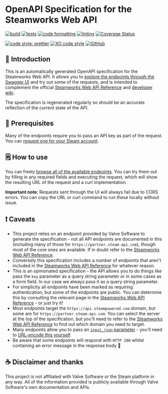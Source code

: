 # OpenAPI Specification for the Steamworks Web API

[![build](https://github.com/ceva24/openapi-steamworks-web-api/actions/workflows/build.yml/badge.svg)](https://github.com/ceva24/openapi-steamworks-web-api/actions/workflows/build.yml)
[![tests](https://github.com/ceva24/openapi-steamworks-web-api/actions/workflows/test.yml/badge.svg)](https://github.com/ceva24/openapi-steamworks-web-api/actions/workflows/test.yml)
[![code formatting](https://github.com/ceva24/openapi-steamworks-web-api/actions/workflows/check-format.yml/badge.svg)](https://github.com/ceva24/openapi-steamworks-web-api/actions/workflows/check-format.yml)
[![linting](https://github.com/ceva24/openapi-steamworks-web-api/actions/workflows/lint.yml/badge.svg)](https://github.com/ceva24/openapi-steamworks-web-api/actions/workflows/lint.yml)
[![Coverage Status](https://coveralls.io/repos/github/ceva24/openapi-steamworks-web-api/badge.svg?branch=main)](https://coveralls.io/github/ceva24/openapi-steamworks-web-api?branch=main)

[![code style: prettier](https://img.shields.io/badge/code_style-prettier-ff69b4.svg)](https://github.com/prettier/prettier)
[![XO code style](https://img.shields.io/badge/code_style-XO-5ed9c7.svg)](https://github.com/xojs/xo)
[![GitHub](https://img.shields.io/github/license/ceva24/openapi-steamworks-web-api?color=blue)](https://github.com/ceva24/openapi-steamworks-web-api/blob/update-status-badges/LICENSE)

## 👋 Introduction

This is an automatically generated OpenAPI specification for the Steamworks Web API. It allows you to [explore the endpoints through the Swagger UI](https://ceva24.github.io/openapi-steamworks-web-api/) and try out some of the requests, and is intended to complement the official [Steamworks Web API Reference](https://partner.steamgames.com/doc/webapi) and [developer wiki](https://developer.valvesoftware.com/wiki/Steam_Web_API).

The specification is regenerated regularly so should be an accurate reflection of the current state of the API.

## 🔧 Prerequisites

Many of the endpoints require you to pass an API key as part of the request. You can [request one for your Steam account](https://steamcommunity.com/dev/apikey).

## 🗒️ How to use

You can freely [browse all of the available endpoints](https://ceva24.github.io/openapi-steamworks-web-api/). You can try them out by filling in any required fields and executing the request, which will show the resulting URL of the request and a curl implementation.

**Important note**: Requests sent through the UI will always fail due to CORS errors. You can copy the URL or curl command to run these locally without issue.

## ❗ Caveats

-   This project relies on an endpoint provided by Valve Software to generate the specification - not all API endpoints are documented in this (including many of those for `https://partner.steam-api.com`), though most of the core ones are available. If in doubt refer to the [Steamworks Web API Reference](https://partner.steamgames.com/doc/webapi).
-   Conversely this specification includes a number of endpoints that aren't included in the [Steamworks Web API Reference](https://partner.steamgames.com/doc/webapi) for whatever reason.
-   This is an opinionated specification - the API allows you to do things like pass the `key` parameter as a query string parameter or in some cases as a form field. In our case we always pass it as a query string parameter.
-   For simplicity all endpoints have been marked as requiring authentication, but some of the endpoints are public. You can determine this by consulting the relevant page in the [Steamworks Web API Reference](https://partner.steamgames.com/doc/webapi) - or just try it!
-   Most endpoints target the `https://api.steampowered.com` domain, but some are for `https://partner.steam-api.com`. You can select the server at the top of the specification, but you'll need to refer to the [Steamworks Web API Reference](https://partner.steamgames.com/doc/webapi) to find out which domain you need to target.
-   Many endpoints allow you to pass an [`input_json` parameter](https://partner.steamgames.com/doc/webapi_overview#3) - you'll need to [URL-encode this yourself](https://www.urlencoder.io/).
-   Be aware that some endpoints will respond with `HTTP 200` whilst containing an error message in the response body 🤷

## ☕ Disclaimer and thanks

This project is not affiliated with Valve Software or the Steam platform in any way. All of the information provided is publicly available through Valve Software's own documentation and APIs.
